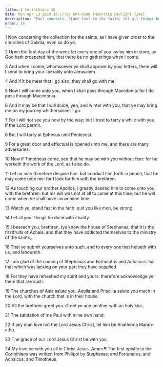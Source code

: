 ```yaml
---
title: 1 Corinthians 16
date: Mon Apr 13 2020 16:17:50 GMT-0600 (Mountain Daylight Time)
description: "Paul counsels, Stand fast in the faith; let all things be done with charity."
order: 16
---
```


1 Now concerning the collection for the saints, as I have given order to the churches of Galatia, even so do ye.

2 Upon the first day of the week let every one of you lay by him in store, as God hath prospered him, that there be no gatherings when I come.

3 And when I come, whomsoever ye shall approve by your letters, them will I send to bring your liberality unto Jerusalem.

4 And if it be meet that I go also, they shall go with me.

5 Now I will come unto you, when I shall pass through Macedonia: for I do pass through Macedonia.

6 And it may be that I will abide, yea, and winter with you, that ye may bring me on my journey whithersoever I go.

7 For I will not see you now by the way; but I trust to tarry a while with you, if the Lord permit.

8 But I will tarry at Ephesus until Pentecost.

9 For a great door and effectual is opened unto me, and there are many adversaries.

10 Now if Timotheus come, see that he may be with you without fear: for he worketh the work of the Lord, as I also do.

11 Let no man therefore despise him: but conduct him forth in peace, that he may come unto me: for I look for him with the brethren.

12 As touching our brother Apollos, I greatly desired him to come unto you with the brethren: but his will was not at all to come at this time; but he will come when he shall have convenient time.

13 Watch ye, stand fast in the faith, quit you like men, be strong.

14 Let all your things be done with charity.

15 I beseech you, brethren, (ye know the house of Stephanas, that it is the firstfruits of Achaia, and that they have addicted themselves to the ministry of the saints,.

16 That ye submit yourselves unto such, and to every one that helpeth with us, and laboureth.

17 I am glad of the coming of Stephanas and Fortunatus and Achaicus: for that which was lacking on your part they have supplied.

18 For they have refreshed my spirit and yours: therefore acknowledge ye them that are such.

19 The churches of Asia salute you. Aquila and Priscilla salute you much in the Lord, with the church that is in their house.

20 All the brethren greet you. Greet ye one another with an holy kiss.

21 The salutation of me Paul with mine own hand.

22 If any man love not the Lord Jesus Christ, let him be Anathema Maran-atha.

23 The grace of our Lord Jesus Christ be with you.

24 My love be with you all in Christ Jesus. Amen.¶ The first epistle to the Corinthians was written from Philippi by Stephanas, and Fortunatus, and Achaicus, and Timotheus.
